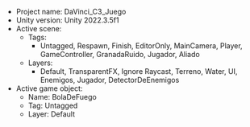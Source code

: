 <!-- UNITY CODE ASSIST INSTRUCTIONS START -->
- Project name: DaVinci_C3_Juego
- Unity version: Unity 2022.3.5f1
- Active scene:
  - Tags:
    - Untagged, Respawn, Finish, EditorOnly, MainCamera, Player, GameController, GranadaRuido, Jugador, Aliado
  - Layers:
    - Default, TransparentFX, Ignore Raycast, Terreno, Water, UI, Enemigos, Jugador, DetectorDeEnemigos
- Active game object:
  - Name: BolaDeFuego
  - Tag: Untagged
  - Layer: Default
<!-- UNITY CODE ASSIST INSTRUCTIONS END -->